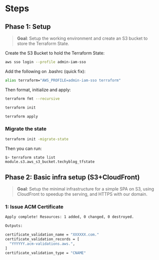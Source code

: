 # Steps

## Phase 1: Setup

> **Goal**: Setup the working environment and create an S3 bucket to store the Terraform State.

Create the S3 Bucket to hold the Terraform State:
```bash
aws sso login --profile admin-iam-sso
```

Add the following on .bashrc (quick fix):
```bash
alias terraform="AWS_PROFILE=admin-iam-sso terraform"
```

Then format, initialize and apply:
```bash
terraform fmt --recursive

terraform init

terraform apply
```


### Migrate the state

```bash
terraform init -migrate-state
```

Then you can run:
```bash
$> terraform state list
module.s3.aws_s3_bucket.techyblog_tfstate
```


## Phase 2: Basic infra setup (S3+CloudFront)
> **Goal**: Setup the minimal infrastructure for a simple SPA on S3, using CloudFront to speedup the serving, and HTTPS with our domain.


### 1: Issue ACM Certificate

```bash
Apply complete! Resources: 1 added, 0 changed, 0 destroyed.

Outputs:

certificate_validation_name = "XXXXXX.com."
certificate_validation_records = [
  "YYYYYY.acm-validations.aws.",
]
certificate_validation_type = "CNAME"
```